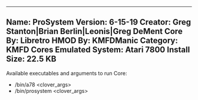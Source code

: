 -----------------------
Name: ProSystem
Version: 6-15-19
Creator: Greg Stanton|Brian Berlin|Leonis|Greg DeMent
Core By: Libretro
HMOD By: KMFDManic
Category: KMFD Cores
Emulated System: Atari 7800
Install Size: 22.5 KB
-----------------------
Available executables and arguments to run Core:
- /bin/a78 <rom> <clover_args>
- /bin/prosystem <rom> <clover_args>
 